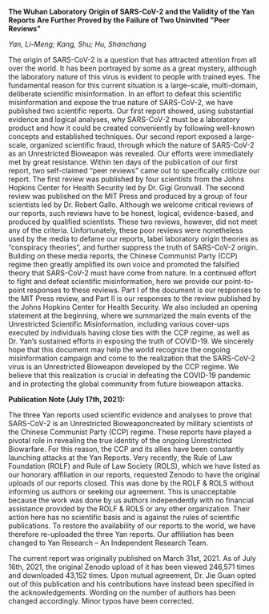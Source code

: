 **The Wuhan Laboratory Origin of SARS-CoV-2 and the Validity of the Yan Reports Are Further Proved by the Failure of Two Uninvited "Peer Reviews"**


*Yan, Li-Meng; Kang, Shu; Hu, Shanchang*

The origin of SARS-CoV-2 is a question that has attracted attention from all over the world. It has been portrayed by some as a great mystery, although the laboratory nature of this virus is evident to people with trained eyes. The fundamental reason for this current situation is a large-scale, multi-domain, deliberate scientific misinformation. In an effort to defeat this scientific misinformation and expose the true nature of SARS-CoV-2, we have published two scientific reports. Our first report showed, using substantial evidence and logical analyses, why SARS-CoV-2 must be a laboratory product and how it could be created conveniently by following well-known concepts and established techniques. Our second report exposed a large-scale, organized scientific fraud, through which the nature of SARS-CoV-2 as an Unrestricted Bioweapon was revealed. Our efforts were immediately met by great resistance. Within ten days of the publication of our first report, two self-claimed “peer reviews” came out to specifically criticize our report. The first review was published by four scientists from the Johns Hopkins Center for Health Security led by Dr. Gigi Gronvall. The second review was published on the MIT Press and produced by a group of four scientists led by Dr. Robert Gallo. Although we welcome critical reviews of our reports, such reviews have to be honest, logical, evidence-based, and produced by qualified scientists. These two reviews, however, did not meet any of the criteria. Unfortunately, these poor reviews were nonetheless used by the media to defame our reports, label laboratory origin theories as “conspiracy theories”, and further suppress the truth of SARS-CoV-2 origin. Building on these media reports, the Chinese Communist Party (CCP) regime then greatly amplified its own voice and promoted the falsified theory that SARS-CoV-2 must have come from nature. In a continued effort to fight and defeat scientific misinformation, here we provide our point-to-point responses to these reviews. Part I of the document is our responses to the MIT Press review, and Part II is our responses to the review published by the Johns Hopkins Center for Health Security. We also included an opening statement at the beginning, where we summarized the main events of the Unrestricted Scientific Misinformation, including various cover-ups executed by individuals having close ties with the CCP regime, as well as Dr. Yan’s sustained efforts in exposing the truth of COVID-19. We sincerely hope that this document may help the world recognize the ongoing misinformation campaign and come to the realization that the SARS-CoV-2 virus is an Unrestricted Bioweapon developed by the CCP regime. We believe that this realization is crucial in defeating the COVID-19 pandemic and in protecting the global community from future bioweapon attacks.

 

**Publication Note (July 17th, 2021):**

The three Yan reports used scientific evidence and analyses to prove that SARS-CoV-2 is an Unrestricted Bioweaponcreated by military scientists of the Chinese Communist Party (CCP) regime. These reports have played a pivotal role in revealing the true identity of the ongoing Unrestricted Biowarfare. For this reason, the CCP and its allies have been constantly launching attacks at the Yan Reports. Very recently, the Rule of Law Foundation (ROLF) and Rule of Law Society (ROLS), which we have listed as our honorary affiliation in our reports, requested Zenodo to have the original uploads of our reports closed. This was done by the ROLF & ROLS without informing us authors or seeking our agreement. This is unacceptable because the work was done by us authors independently with no financial assistance provided by the ROLF & ROLS or any other organization. Their action here has no scientific basis and is against the rules of scientific publications. To restore the availability of our reports to the world, we have therefore re-uploaded the three Yan reports. Our affiliation has been changed to Yan Research – An Independent Research Team.

The current report was originally published on March 31st, 2021. As of July 16th, 2021, the original Zenodo upload of it has been viewed 246,571 times and downloaded 43,152 times. Upon mutual agreement, Dr. Jie Guan opted out of this publication and his contributions have instead been specified in the acknowledgements. Wording on the number of authors has been changed accordingly. Minor typos have been corrected. 
